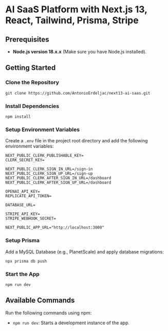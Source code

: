 # AI SaaS Platform with Next.js 13, React, Tailwind, Prisma, Stripe

## Prerequisites

- **Node.js version 18.x.x** (Make sure you have Node.js installed).

## Getting Started

### Clone the Repository

```shell
git clone https://github.com/AntonioErdeljac/next13-ai-saas.git
```

### Install Dependencies

```shell
npm install
```

### Setup Environment Variables

Create a `.env` file in the project root directory and add the following environment variables:

```env
NEXT_PUBLIC_CLERK_PUBLISHABLE_KEY=
CLERK_SECRET_KEY=

NEXT_PUBLIC_CLERK_SIGN_IN_URL=/sign-in
NEXT_PUBLIC_CLERK_SIGN_UP_URL=/sign-up
NEXT_PUBLIC_CLERK_AFTER_SIGN_IN_URL=/dashboard
NEXT_PUBLIC_CLERK_AFTER_SIGN_UP_URL=/dashboard

OPENAI_API_KEY=
REPLICATE_API_TOKEN=

DATABASE_URL=

STRIPE_API_KEY=
STRIPE_WEBHOOK_SECRET=

NEXT_PUBLIC_APP_URL="http://localhost:3000"
```

### Setup Prisma

Add a MySQL Database (e.g., PlanetScale) and apply database migrations:

```shell
npx prisma db push
```

### Start the App

```shell
npm run dev
```

## Available Commands

Run the following commands using npm:

- `npm run dev`: Starts a development instance of the app.
